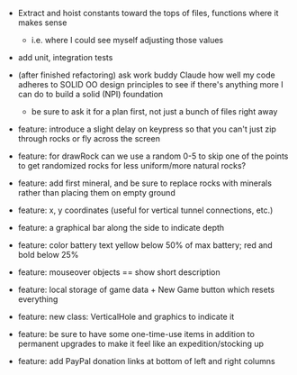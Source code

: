 
* Extract and hoist constants toward the tops of files, functions where it makes sense
    * i.e. where I could see myself adjusting those values

* add unit, integration tests

* (after finished refactoring) ask work buddy Claude how well my code adheres to SOLID OO design principles to see if there's anything more I can do to build a solid (NPI) foundation
    * be sure to ask it for a plan first, not just a bunch of files right away

* feature: introduce a slight delay on keypress so that you can't just zip through rocks or fly across the screen
* feature: for drawRock can we use a random 0-5 to skip one of the points to get randomized rocks for less uniform/more natural rocks?
* feature: add first mineral, and be sure to replace rocks with minerals rather than placing them on empty ground
* feature: x, y coordinates (useful for vertical tunnel connections, etc.)
* feature: a graphical bar along the side to indicate depth
* feature: color battery text yellow below 50% of max battery; red and bold below 25%
* feature: mouseover objects == show short description
* feature: local storage of game data + New Game button which resets everything
* feature: new class: VerticalHole and graphics to indicate it
* feature: be sure to have some one-time-use items in addition to permanent upgrades to make it feel like an expedition/stocking up
* feature: add PayPal donation links at bottom of left and right columns

